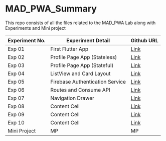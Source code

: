 # MAD_PWA_Summary
This repo consists of all the files related to the MAD_PWA Lab along with Experiments and Mini project

| Experiment No.  | Experiment Detail | Github URL |
| ------------- | ------------- | ------------- |
| Exp 01  |  First Flutter App  | [Link](https://github.com/0-shubham-0/mad_exp01) |
| Exp 02  | Profile Page App (Stateless)  | [Link](https://github.com/0-shubham-0/mad_exp02) |
| Exp 03  | Profile Page App (Stateful) | [Link](https://github.com/0-shubham-0/mad_exp03) |
| Exp 04  | ListView and Card Layout  | [Link](https://github.com/0-shubham-0/mad_exp04) |
| Exp 05  | Firebase Authentication Service  | [Link](https://github.com/0-shubham-0/mad_exp05)  |
| Exp 06  |  Routes and Consume API  | [Link](https://github.com/0-shubham-0/mad_exp06)  |
| Exp 07  | Navigation Drawer  | [Link](https://github.com/0-shubham-0/mad_exp07)  |
| Exp 08  | Content Cell  | [Link](https://github.com/0-shubham-0/mad_exp08)  |
| Exp 09  | Content Cell  | [Link](https://github.com/0-shubham-0/mad_exp09)  |
| Exp 10  | Content Cell  | [Link](https://github.com/0-shubham-0/mad_exp10)  |
| Mini Project  | MP  | MP  |

